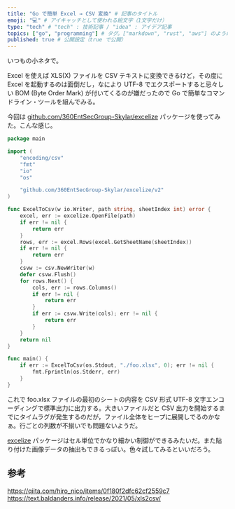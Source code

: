 ```yaml
---
title: "Go で簡単 Excel → CSV 変換" # 記事のタイトル
emoji: "💻" # アイキャッチとして使われる絵文字（1文字だけ）
type: "tech" # "tech" : 技術記事 / "idea" : アイデア記事
topics: ["go", "programming"] # タグ。["markdown", "rust", "aws"] のように指定する
published: true # 公開設定（true で公開）
---
```


いつもの小ネタで。

Excel を使えば XLS(X) ファイルを CSV テキストに変換できるけど，その度に Excel を起動するのは面倒だし，なにより UTF-8 でエクスポートすると忌々しい BOM (Byte Order Mark) が付いてくるのが嫌だったので Go で簡単なコマンドライン・ツールを組んでみる。

今回は [github.com/360EntSecGroup-Skylar/excelize][excelize] パッケージを使ってみた。こんな感じ。

```go:main.go
package main

import (
    "encoding/csv"
    "fmt"
    "io"
    "os"

    "github.com/360EntSecGroup-Skylar/excelize/v2"
)

func ExcelToCsv(w io.Writer, path string, sheetIndex int) error {
    excel, err := excelize.OpenFile(path)
    if err != nil {
        return err
    }
    rows, err := excel.Rows(excel.GetSheetName(sheetIndex))
    if err != nil {
        return err
    }
    csvw := csv.NewWriter(w)
    defer csvw.Flush()
    for rows.Next() {
        cols, err := rows.Columns()
        if err != nil {
            return err
        }
        if err := csvw.Write(cols); err != nil {
            return err
        }
    }
    return nil
}

func main() {
    if err := ExcelToCsv(os.Stdout, "./foo.xlsx", 0); err != nil {
        fmt.Fprintln(os.Stderr, err)
    }
}
```

これで foo.xlsx ファイルの最初のシートの内容を CSV 形式 UTF-8 文字エンコーディングで標準出力に出力する。大きいファイルだと CSV 出力を開始するまでにタイムラグが発生するのだが，ファイル全体をヒープに展開しでるのかなぁ。行ごとの列数が不揃いでも問題ないようだ。

[excelize] パッケージはセル単位でかなり細かい制御ができるみたいだ。また貼り付けた画像データの抽出もできるっぽい。色々試してみるといいだろう。

## 参考

https://qiita.com/hiro_nico/items/0f180f2dfc62cf2559c7
https://text.baldanders.info/release/2021/05/xls2csv/

[Go]: https://golang.org/ "The Go Programming Language"
[excelize]: https://github.com/360EntSecGroup-Skylar/excelize "360EntSecGroup-Skylar/excelize: Golang library for reading and writing Microsoft Excel™ (XLSX) files."
<!-- eof -->
